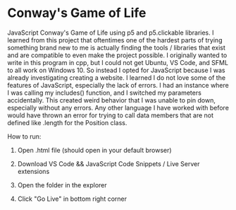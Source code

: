 # Conway's Game of Life
JavaScript Conway's Game of Life using p5 and p5.clickable libraries. I learned from this project that oftentimes one of the hardest parts of trying something brand new to me is actually finding the tools / libraries that exist and are compatible to even make the project possible. I originally wanted to write in this program in cpp, but I could not get Ubuntu, VS Code, and SFML to all work on Windows 10. So instead I opted for JavaScript because I was already investigating creating a website. I learned I do not love some of the features of JavaScript, especially the lack of errors. I had an instance where I was calling my includes() function, and I switched my parameters accidentally. This created weird behavior that I was unable to pin down, especially without any errors. Any other language I have worked with before would have thrown an error for trying to call data members that are not defined like .length for the Position class.

How to run:
1. Open .html file (should open in your default browser)

1. Download VS Code && JavaScript Code Snippets / Live Server extensions
2. Open the folder in the explorer
3. Click "Go Live" in bottom right corner

